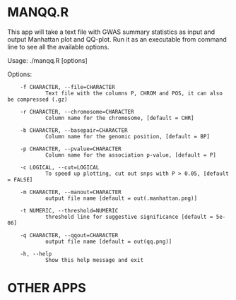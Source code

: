# MANQQ.R

This app will take a text file with GWAS summary statistics as input and output Manhattan plot and QQ-plot.
Run it as an executable from command line to see all the available options. 

Usage: ./manqq.R [options]

Options:

        -f CHARACTER, --file=CHARACTER
                Text file with the columns P, CHROM and POS, it can also be compressed (.gz)

        -r CHARACTER, --chromosome=CHARACTER
                Column name for the chromosome, [default = CHR]

        -b CHARACTER, --basepair=CHARACTER
                Column name for the genomic position, [default = BP]

        -p CHARACTER, --pvalue=CHARACTER
                Column name for the association p-value, [default = P]

        -c LOGICAL, --cut=LOGICAL
                To speed up plotting, cut out snps with P > 0.05, [default = FALSE]

        -m CHARACTER, --manout=CHARACTER
                output file name [default = out(.manhattan.png)]

        -t NUMERIC, --threshold=NUMERIC
                threshold line for suggestive significance [default = 5e-06]

        -q CHARACTER, --qqout=CHARACTER
                output file name [default = out(qq.png)]

        -h, --help
                Show this help message and exit

# OTHER APPS
